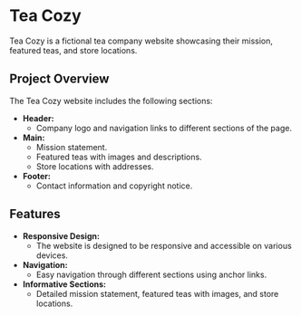 # Tea Cozy

Tea Cozy is a fictional tea company website showcasing their mission, featured teas, and store locations.

## Project Overview

The Tea Cozy website includes the following sections:

- **Header:**
  - Company logo and navigation links to different sections of the page.
- **Main:**
  - Mission statement.
  - Featured teas with images and descriptions.
  - Store locations with addresses.
- **Footer:**
  - Contact information and copyright notice.

## Features

- **Responsive Design:**
  - The website is designed to be responsive and accessible on various devices.
- **Navigation:**
  - Easy navigation through different sections using anchor links.
- **Informative Sections:**
  - Detailed mission statement, featured teas with images, and store locations.
